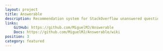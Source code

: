 ```yaml
---
layout: project
title: Answerable
description: Recommendation system for StackOverflow unanswered questions
links:
    GitHub: https://github.com/MiguelMJ/Answerable
    Docs: https://github.com/MiguelMJ/Answerable/wiki
position: 3
category: featured
---
```

